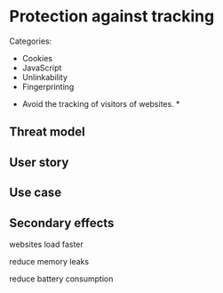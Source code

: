# Protection against tracking #

Categories:
 - Cookies
 - JavaScript
 - Unlinkability
 - Fingerprinting

* Avoid the tracking of visitors of websites. *

## Threat model ##

## User story ##

## Use case ##

## Secondary effects ##

websites load faster

reduce memory leaks

reduce battery consumption
